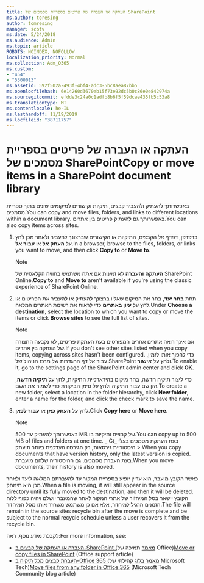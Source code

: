 ```yaml
---
title: העתקה או העברה של פריטים בספריית מסמכים של SharePoint
ms.author: toresing
author: tomresing
manager: scotv
ms.date: 5/24/2018
ms.audience: Admin
ms.topic: article
ROBOTS: NOINDEX, NOFOLLOW
localization_priority: Normal
ms.collection: Adm_O365
ms.custom:
- "454"
- "5300013"
ms.assetid: 592f502a-493f-4bf4-adc3-5bc8aea87bb5
ms.openlocfilehash: 6e14260d3670eb15f73e92dc5b0c86e0e842974a
ms.sourcegitcommit: efdde3c24a0c1adfb8b6f5f59dcae435fb5c53a8
ms.translationtype: MT
ms.contentlocale: he-IL
ms.lasthandoff: 11/19/2019
ms.locfileid: "38711757"
---
```

# <a name="copy-or-move-items-in-a-sharepoint-document-library"></a><span data-ttu-id="e48d7-102">העתקה או העברה של פריטים בספריית מסמכים של SharePoint</span><span class="sxs-lookup"><span data-stu-id="e48d7-102">Copy or move items in a SharePoint document library</span></span>

<span data-ttu-id="e48d7-103">באפשרותך להעתיק ולהעביר קבצים, תיקיות וקישורים למיקומים שונים בתוך ספריית מסמכים.</span><span class="sxs-lookup"><span data-stu-id="e48d7-103">You can copy and move files, folders, and links to different locations within a document library.</span></span> <span data-ttu-id="e48d7-104">באפשרותך גם להעתיק פריטים בין אתרים.</span><span class="sxs-lookup"><span data-stu-id="e48d7-104">You can also copy items across sites.</span></span> 
  
1. <span data-ttu-id="e48d7-105">בדפדפן, דפדף אל הקבצים, התיקיות או הקישורים שברצונך להעביר ולאחר מכן לחץ על **העתק אל** או **עבור אל**.</span><span class="sxs-lookup"><span data-stu-id="e48d7-105">In a browser, browse to the files, folders, or links you want to move, and then click **Copy to** or **Move to**.</span></span>

    > [!NOTE]
    > <span data-ttu-id="e48d7-106">**העתקה** **והעברה** לא זמינות אם אתה משתמש בחוויה הקלאסית של SharePoint Online.</span><span class="sxs-lookup"><span data-stu-id="e48d7-106">**Copy to** and **Move to** aren't available if you're using the classic experience of SharePoint Online.</span></span>
  
2. <span data-ttu-id="e48d7-107">תחת **בחר יעד**, בחר את המיקום שאליו ברצונך להעתיק או להעביר את הפריטים או לחץ על **עיון באתרים** כדי לראות את רשימת האתרים המלאה.</span><span class="sxs-lookup"><span data-stu-id="e48d7-107">Under **Choose a destination**, select the location to which you want to copy or move the items or click **Browse sites** to see the full list of sites.</span></span>

    > [!NOTE]
    > <span data-ttu-id="e48d7-108">אם אינך רואה אתרים אחרים המפורטים בעת העתקת פריטים, לא נקבעה התצורה של העתקה בין אתרים.</span><span class="sxs-lookup"><span data-stu-id="e48d7-108">If you don't see other sites listed when you copy items, copying across sites hasn't been configured.</span></span> <span data-ttu-id="e48d7-109">כדי להפוך אותו לזמין, עבור אל דף ההגדרות של מרכז הניהול של SharePoint ולחץ על **אישור**.</span><span class="sxs-lookup"><span data-stu-id="e48d7-109">To enable it, go to the settings page of the SharePoint admin center and click **OK**.</span></span>
  
    <span data-ttu-id="e48d7-110">כדי ליצור תיקיה חדשה, בחר מיקום בהירארכיית התיקיות, לחץ על **תיקיה חדשה**, הזן שם עבור התיקיה ולחץ על סימן הביקורת כדי לשמור את השם.</span><span class="sxs-lookup"><span data-stu-id="e48d7-110">To create a new folder, select a location in the folder hierarchy, click **New folder**, enter a name for the folder, and click the check mark to save the name.</span></span>

3. <span data-ttu-id="e48d7-111">לחץ על **העתק כאן** או **עבור לכאן**.</span><span class="sxs-lookup"><span data-stu-id="e48d7-111">Click **Copy here** or **Move here**.</span></span>

    > [!NOTE]
    > <span data-ttu-id="e48d7-112">באפשרותך להעתיק עד 500 MB של קבצים ותיקיות בו.</span><span class="sxs-lookup"><span data-stu-id="e48d7-112">You can copy up to 500 MB of files and folders at one time.</span></span> <span data-ttu-id="e48d7-113">_ Gt_ בעת העתקת מסמכים בעלי היסטוריית גירסאות, רק הגירסה העדכנית ביותר תועתק.</span><span class="sxs-lookup"><span data-stu-id="e48d7-113">>  When you copy documents that have version history, only the latest version is copied.</span></span> <span data-ttu-id="e48d7-114">בעת העברת מסמכים, גם ההיסטוריה שלהם מועברת.</span><span class="sxs-lookup"><span data-stu-id="e48d7-114">When you move documents, their history is also moved.</span></span>
  
 <span data-ttu-id="e48d7-115">כאשר הקובץ מועבר, הוא עדיין יופיע בספריית המקור עד להעברתם המלאה ליעד ולאחר מכן היא תימחק.</span><span class="sxs-lookup"><span data-stu-id="e48d7-115">When a file is moving, it will still appear in the source directory until its fully moved to the destination, and then it will be deleted.</span></span> <span data-ttu-id="e48d7-116">הקובץ יישאר בסל המיחזור של אתרי המקור לאחר שהמעבר יושלם ויהיה כפוף ללוח הזמנים הרגיל למיחזור, אלא אם כן משתמש משחזר אותו מסל המיחזור.</span><span class="sxs-lookup"><span data-stu-id="e48d7-116">The file will remain in the source sites recycle bin after the move is complete and be subject to the normal recycle schedule unless a user recovers it from the recycle bin.</span></span>

<span data-ttu-id="e48d7-117">לקבלת מידע נוסף, ראה:</span><span class="sxs-lookup"><span data-stu-id="e48d7-117">For more information, see:</span></span>

 - <span data-ttu-id="e48d7-118">[העברה או העתקה של קבצים ב-SharePoint (מאמר](https://support.office.com/article/move-or-copy-files-in-sharepoint-00e2f483-4df3-46be-a861-1f5f0c1a87bc) תמיכה של Office)</span><span class="sxs-lookup"><span data-stu-id="e48d7-118">[Move or copy files in SharePoint](https://support.office.com/article/move-or-copy-files-in-sharepoint-00e2f483-4df3-46be-a861-1f5f0c1a87bc) (Office support article)</span></span>
 - <span data-ttu-id="e48d7-119">[העברת קבצים מכל תיקיה ב-Office 365 (מאמר בלוג](https://techcommunity.microsoft.com/t5/Microsoft-SharePoint-Blog/Now-move-files-anywhere-in-Office-365-SharePoint-and-OneDrive/ba-p/146973) קהילתי של Microsoft Tech)</span><span class="sxs-lookup"><span data-stu-id="e48d7-119">[Move files from any folder in Office 365](https://techcommunity.microsoft.com/t5/Microsoft-SharePoint-Blog/Now-move-files-anywhere-in-Office-365-SharePoint-and-OneDrive/ba-p/146973) (Microsoft Tech Community blog article)</span></span>  